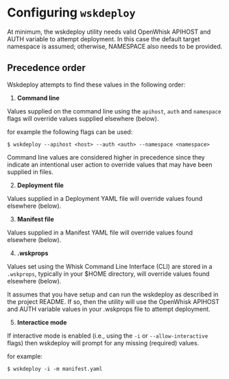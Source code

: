 <!--
#
# Licensed to the Apache Software Foundation (ASF) under one or more contributor
# license agreements.  See the NOTICE file distributed with this work for additional
# information regarding copyright ownership.  The ASF licenses this file to you
# under the Apache License, Version 2.0 (the # "License"); you may not use this
# file except in compliance with the License.  You may obtain a copy of the License
# at:
#
# http://www.apache.org/licenses/LICENSE-2.0
#
# Unless required by applicable law or agreed to in writing, software distributed
# under the License is distributed on an "AS IS" BASIS, WITHOUT WARRANTIES OR
# CONDITIONS OF ANY KIND, either express or implied.  See the License for the
# specific language governing permissions and limitations under the License.
#
-->

# Configuring ```wskdeploy```

At minimum, the wskdeploy utility needs valid OpenWhisk APIHOST and AUTH variable to attempt deployment. In this case the default target namespace is assumed; otherwise, NAMESPACE also needs to be provided.

## Precedence order

Wskdeploy attempts to find these values in the following order:

1. **Command line**

Values supplied on the command line using the ```apihost```, ```auth``` and ```namespace``` flags will override values supplied elsewhere (below).

for example the following flags can be used:

```
$ wskdeploy --apihost <host> --auth <auth> --namespace <namespace>
```

Command line values are considered higher in precedence since they indicate an intentional user action to override values that may have been supplied in files.

2. **Deployment file**

Values supplied in a Deployment YAML file will override values found elsewhere (below).

3. **Manifest file**

Values supplied in a Manifest YAML file will override values found elsewhere (below).

4. **.wskprops**

Values set using the Whisk Command Line Interface (CLI) are stored in a ```.wskprops```, typically in your $HOME directory, will override values found elsewhere (below).

It assumes that you have setup and can run the wskdeploy as described in the project README. If so, then the utility will use the OpenWhisk APIHOST and AUTH variable values in your .wskprops file to attempt deployment.

5. **Interactice mode**

If interactive mode is enabled (i.e., using the ```-i``` or ```--allow-interactive``` flags) then wskdeploy will prompt for any missing (required) values.

for example:

```
$ wskdeploy -i -m manifest.yaml
```
